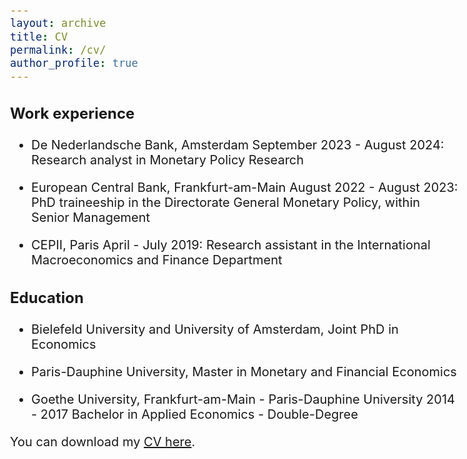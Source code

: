 ```yaml
---
layout: archive
title: CV
permalink: /cv/
author_profile: true
---
```


<style>
  body {
    font-size: 20px; /* Adjust body font size as needed */
  }
  h1, h2, h3, h4, h5, h6 {
    font-size: 24px; /* Adjust heading font sizes as needed */
  }
  .author__avatar {
    width: 100px; /* Adjust avatar size as needed */
    height: 100px; /* Adjust avatar size as needed */
  }
</style>

### Work experience

- De Nederlandsche Bank, Amsterdam September 2023 - August 2024: Research analyst in Monetary Policy Research

- European Central Bank, Frankfurt-am-Main August 2022 - August 2023: PhD traineeship in the Directorate General Monetary Policy, within Senior Management

- CEPII, Paris April - July 2019: Research assistant in the International Macroeconomics and Finance Department



### Education

- Bielefeld University and University of Amsterdam, Joint PhD in Economics

- Paris-Dauphine University, Master in Monetary and Financial Economics

- Goethe University, Frankfurt-am-Main - Paris-Dauphine University 2014 - 2017 Bachelor in Applied Economics - Double-Degree


You can download my [CV here](/assets/CV_Alexandre_Carrier_Nov2023.pdf).


